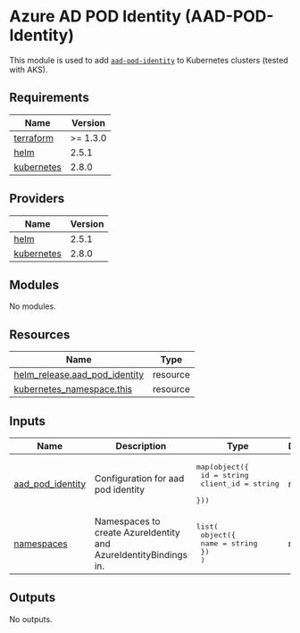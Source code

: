 # Azure AD POD Identity (AAD-POD-Identity)

This module is used to add [`aad-pod-identity`](https://github.com/Azure/aad-pod-identity) to Kubernetes clusters (tested with AKS).

## Requirements

| Name | Version |
|------|---------|
| <a name="requirement_terraform"></a> [terraform](#requirement\_terraform) | >= 1.3.0 |
| <a name="requirement_helm"></a> [helm](#requirement\_helm) | 2.5.1 |
| <a name="requirement_kubernetes"></a> [kubernetes](#requirement\_kubernetes) | 2.8.0 |

## Providers

| Name | Version |
|------|---------|
| <a name="provider_helm"></a> [helm](#provider\_helm) | 2.5.1 |
| <a name="provider_kubernetes"></a> [kubernetes](#provider\_kubernetes) | 2.8.0 |

## Modules

No modules.

## Resources

| Name | Type |
|------|------|
| [helm_release.aad_pod_identity](https://registry.terraform.io/providers/hashicorp/helm/2.5.1/docs/resources/release) | resource |
| [kubernetes_namespace.this](https://registry.terraform.io/providers/hashicorp/kubernetes/2.8.0/docs/resources/namespace) | resource |

## Inputs

| Name | Description | Type | Default | Required |
|------|-------------|------|---------|:--------:|
| <a name="input_aad_pod_identity"></a> [aad\_pod\_identity](#input\_aad\_pod\_identity) | Configuration for aad pod identity | <pre>map(object({<br>    id        = string<br>    client_id = string<br>  }))</pre> | n/a | yes |
| <a name="input_namespaces"></a> [namespaces](#input\_namespaces) | Namespaces to create AzureIdentity and AzureIdentityBindings in. | <pre>list(<br>    object({<br>      name = string<br>    })<br>  )</pre> | n/a | yes |

## Outputs

No outputs.
